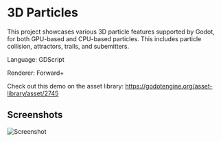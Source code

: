 # 3D Particles

This project showcases various 3D particle features supported by Godot, for both GPU-based and CPU-based particles.
This includes particle collision, attractors, trails, and subemitters.

Language: GDScript

Renderer: Forward+

Check out this demo on the asset library: https://godotengine.org/asset-library/asset/2745

## Screenshots

![Screenshot](screenshots/3d_particles.png)
